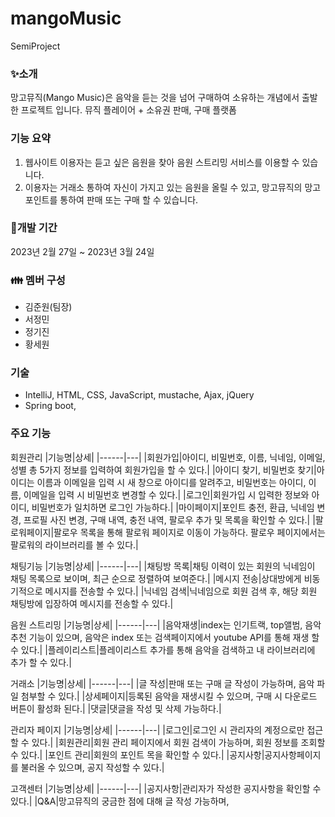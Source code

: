 # mangoMusic
SemiProject

### :sparkles:소개
망고뮤직(Mango Music)은 음악을 듣는 것을 넘어 구매하여 소유하는 개념에서 출발한 프로젝트 입니다.
뮤직 플레이어 + 소유권 판매, 구매 플랫폼

### 기능 요약
1. 웹사이트 이용자는 듣고 싶은 음원을 찾아 음원 스트리밍 서비스를 이용할 수 있습니다.
2. 이용자는 거래소 통하여 자신이 가지고 있는 음원을 올릴 수 있고, 망고뮤직의 망고 포인트를 통하여 판매 또는 구매 할 수 있습니다.

### :date:개발 기간
2023년 2월 27일 ~ 2023년 3월 24일

### :family: 멤버 구성
- 김준원(팀장)
- 서정민
- 정기진
- 황세원

### 기술
- IntelliJ, HTML, CSS, JavaScript, mustache, Ajax, jQuery
- Spring boot, 

### 주요 기능
회원관리
|기능명|상세|
|------|---|
|회원가입|아이디, 비밀번호, 이름, 닉네임, 이메일, 성별 총 5가지 정보를 입력하여 회원가입을 할 수 있다.|
|아이디 찾기, 비밀번호 찾기|아이디는 이름과 이메일을 입력 시 새 창으로 아이디를 알려주고, 비밀번호는 아이디, 이름, 이메일을 입력 시 비밀번호 변경할 수 있다.|
|로그인|회원가입 시 입력한 정보와 아이디, 비밀번호가 일치하면 로그인 가능하다.|
|마이페이지|포인트 충전, 환급, 닉네임 변경, 프로필 사진 변경, 구매 내역, 충전 내역, 팔로우 추가 및 목록을 확인할 수 있다.|
|팔로워페이지|팔로우 목록을 통해 팔로워 페이지로 이동이 가능하다. 팔로우 페이지에서는 팔로워의 라이브러리를 볼 수 있다.|

채팅기능
|기능명|상세|
|------|---|
|채팅방 목록|채팅 이력이 있는 회원의 닉네임이 채팅 목록으로 보이며, 최근 순으로 정렬하여 보여준다.|
|메시지 전송|상대방에게 비동기적으로 메시지를 전송할 수 있다.|
|닉네임 검색|닉네임으로 회원 검색 후, 해당 회원 채팅방에 입장하여 메시지를 전송할 수 있다.|

음원 스트리밍
|기능명|상세|
|------|---|
|음악재생|index는 인기트랙, top앨범, 음악추천 기능이 있으며, 음악은 index 또는 검색페이지에서 youtube API를 통해 재생 할 수 있다.|
|플레이리스트|플레이리스트 추가를 통해 음악을 검색하고 내 라이브러리에 추가 할 수 있다.|

거래소
|기능명|상세|
|------|---|
|글 작성|판매 또는 구매 글 작성이 가능하며, 음악 파일 첨부할 수 있다.|
|상세페이지|등록된 음악을 재생시킬 수 있으며, 구매 시 다운로드 버튼이 활성화 된다.|
|댓글|댓글을 작성 및 삭제 가능하다.|

관리자 페이지
|기능명|상세|
|------|---|
|로그인|로그인 시 관리자의 계정으로만 접근할 수 있다.|
|회원관리|회원 관리 페이지에서 회원 검색이 가능하며, 회원 정보를 조회할 수 있다.|
|포인트 관리|회원의 포인트 목을 확인할 수 있다.|
|공지사항|공지사항페이지를 불러올 수 있으며, 공지 작성할 수 있다.|



고객센터
|기능명|상세|
|------|---|
|공지사항|관리자가 작성한 공지사항을 확인할 수 있다.|
|Q&A|망고뮤직의 궁금한 점에 대해 글 작성 가능하며, 

